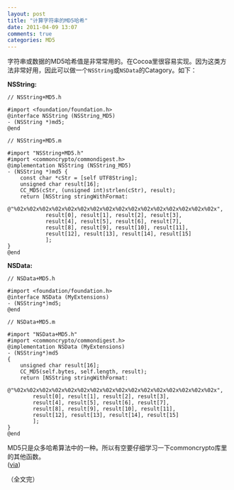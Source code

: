 ```yaml
---
layout: post
title: "计算字符串的MD5哈希"
date: 2011-04-09 13:07
comments: true
categories: MD5
---
```


字符串或数据的MD5哈希值是非常常用的。在Cocoa里很容易实现。因为这类方法非常好用，因此可以做一个`NSString`或`NSData`的Catagory。如下：  

**NSString:**

``` objc
// NSString+MD5.h

#import <foundation/foundation.h>
@interface NSString (NSString_MD5)
- (NSString *)md5;
@end

// NSString+MD5.m

#import "NSString+MD5.h"
#import <commoncrypto/commondigest.h>
@implementation NSString (NSString_MD5)
- (NSString *)md5 {
    const char *cStr = [self UTF8String];
    unsigned char result[16];
    CC_MD5(cStr, (unsigned int)strlen(cStr), result);
    return [NSString stringWithFormat:
            @"%02x%02x%02x%02x%02x%02x%02x%02x%02x%02x%02x%02x%02x%02x%02x%02x",
            result[0], result[1], result[2], result[3],
            result[4], result[5], result[6], result[7],
            result[8], result[9], result[10], result[11],
            result[12], result[13], result[14], result[15]
            ];
}
@end
```
<!-- more --> 
**NSData:**

``` objc
// NSData+MD5.h

#import <foundation/foundation.h>
@interface NSData (MyExtensions)
- (NSString*)md5;
@end

// NSData+MD5.m

#import "NSData+MD5.h"
#import <commoncrypto/commondigest.h>
@implementation NSData (MyExtensions)
- (NSString*)md5
{
    unsigned char result[16];
    CC_MD5(self.bytes, self.length, result);
    return [NSString stringWithFormat:
        @"%02x%02x%02x%02x%02x%02x%02x%02x%02x%02x%02x%02x%02x%02x%02x%02x",
        result[0], result[1], result[2], result[3],
        result[4], result[5], result[6], result[7],
        result[8], result[9], result[10], result[11],
        result[12], result[13], result[14], result[15]
        ];
}
@end
```
MD5只是众多哈希算法中的一种。所以有空要仔细学习一下commoncrypto库里的其他函数。  
([via](http://stackoverflow.com/questions/1524604/md5-algorithm-in-objective-c))

（全文完）